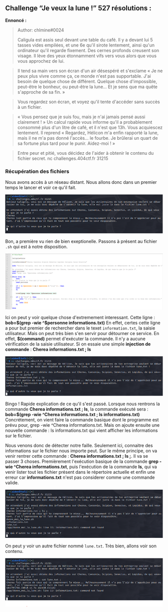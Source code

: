## Challenge “Je veux la lune !” 527 résolutions :

**Ennoncé :**
>Author: chlmine#0024
>
>Caligula est assis seul devant une table du café. Il y a devant lui 5 tasses vides empilées, et une 6e qu'il sirote lentement, ainsi qu'un ordinateur qu'il regarde fixement. Des cernes profonds creusent son visage. Il lève des yeux étonnamment vifs vers vous alors que vous vous approchez de lui.

>Il tend sa main vers son écran d'un air désespéré et s'exclame « Je ne peux plus vivre comme ça, ce monde n'est pas supportable. J'ai besoin de quelque chose de différent. Quelque chose d'impossible, peut-être le bonheur, ou peut-être la lune... Et je sens que ma quête s'approche de sa fin. »

>Vous regardez son écran, et voyez qu'il tente d'accéder sans succès à un fichier.

>« Vous pensez que je suis fou, mais je n'ai jamais pensé aussi clairement ! » Un calcul rapide vous informe qu'il a probablement consommé plus d'un litre de café, et il n'est que 13h. Vous acquiescez lentement. Il reprend « Regardez, Hélicon m'a enfin rapporté la lune, mais il ne m'a pas donné l'accès... le fourbe. Je brûlerai un quart de sa fortune plus tard pour le punir. Aidez-moi ! »

>Entre peur et pitié, vous décidez de l'aider à obtenir le contenu du fichier secret.
>nc challenges.404ctf.fr 31215


### Récupération des fichiers

Nous avons accès à un réseau distant. Nous allons donc dans un premier temps le lancer et voir ce qu'il fait.

<img src="./src/images/pwn_intro_1.png"/>

Bon, a première vu rien de bien exeptionelle. Passons à présent au fichier `.sh` qui est à notre disposition.

<img src="./src/images/pwn_intro_2.png"/>

Ici on peut y voir quelque chose d'extremement interessant. Cette ligne : **bob=$(grep -wie ^$personne informations.txt)**
En effet, certes cette ligne a pour but premier de rechercher dans le texet `information.txt`, la saisie utilisateur. Mais on peut très bien s'en servir pour détourner ce service. En effet, **$(command)** permet d'exécuter la commande. Il n'y a aucune vérification de la saisie utilisateur.
Si on essaie une simple **injection de commande** : **Cherea informations.txt ; ls**

<img src="./src/images/pwn_intro_3.png"/>

Bingo !
Rapide explication de ce qu'il s'est passé. Lorsque nous rentrons la commande **Cherea informations.txt ; ls**, la commande exécuté sera : **bob=$(grep -wie ^Cherea informations.txt ; ls informations.txt)**
Concrétement, on vient faire la commande basique dont le programme est prévu pour, grep -wie ^Cherea informations.txt. Mais on ajoute ensuite une nouvelle commande : ls informations.txt qui vient afficher les informations sur le fichier.

Nous venons donc de détecter notre faille. Seulement ici, connaitre des informations sur le fichier nous importe peut.
Sur le même principe, on va venir rentrer cette commande : **Cherea informations.txt ; ls ;**.
Il va se passer 3 choses. Premièrement l'exécution basique de la commande **grep -wie ^Cherea informations.txt**, puis l'exécution de la commande **ls**, qui va venir lister tout les fichier présent dans le répertoire actuelle et enfin une erreur car **informations.txt** n'est pas considerer comme une commande valide.

<img src="./src/images/pwn_intro_4.png"/>

On peut y voir un autre fichier nommé `lune.txt`. Très bien, allons voir son contenu.

<img src="./src/images/pwn_intro_5.png"/>
